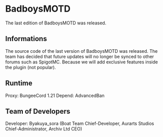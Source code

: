 # BadboysMOTD
The last edition of BadboysMOTD was released.

## Informations
The source code of the last version of BadboysMOTD was released. The team has decided that future updates will no longer be synced to other forums such as SpigotMC. Because we will add exclusive features inside the plugin (not popular).

## Runtime
Proxy: BungeeCord 1.21
Depend: AdvancedBan

## Team of Developers
Developer: Byakuya_sora (Boat Team Chief-Developer, Aurarts Studios Chief-Administrator, Archiv Ltd CEO)
